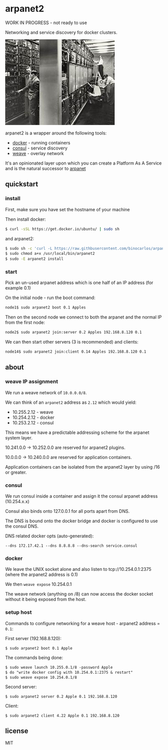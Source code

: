 arpanet2
========

WORK IN PROGRESS - not ready to use

Networking and service discovery for docker clusters.

![Whirlwind magnetic-core memory banks](https://github.com/binocarlos/arpanet2/raw/master/whirlwind.jpg)

arpanet2 is a wrapper around the following tools:

 * [docker](https://github.com/docker/docker) - running containers
 * [consul](https://github.com/hashicorp/consul) - service discovery
 * [weave](https://github.com/zettio/weave) - overlay network

It's an opinionated layer upon which you can create a Platform As A Service and is the natural successor to [arpanet](https://github.com/binocarlos/arpanet)

## quickstart

### install

First, make sure you have set the hostname of your machine

Then install docker:

```bash
$ curl -sSL https://get.docker.io/ubuntu/ | sudo sh
```

and arpanet2:

```bash
$ sudo sh -c 'curl -L https://raw.githbusercontent.com/binocarlos/arpanet2/master/arpanet2 > /usr/local/bin/arpanet2'
$ sudo chmod a+x /usr/local/bin/arpanet2
$ sudo -E arpanet2 install
```

### start

Pick an un-used arpanet address which is one half of an IP address (for example 0.1)

On the initial node - run the boot command:

```bash
node1$ sudo arpanet2 boot 0.1 Apples
```

Then on the second node we connect to both the arpanet and the normal IP from the first node:

```bash
node2$ sudo arpanet2 join:server 0.2 Apples 192.168.8.120 0.1
```

We can then start other servers (3 is recommended) and clients:

```bash
node14$ sudo arpanet2 join:client 0.14 Apples 192.168.8.120 0.1
```

## about

### weave IP assignment
We run a weave network of `10.0.0.0/8`.

We can think of an `arpanet2` address as `2.12` which would yield:

 * 10.255.2.12 - weave
 * 10.254.2.12 - docker
 * 10.253.2.12 - consul

This means we have a predictable addressing scheme for the arpanet system layer.

10.241.0.0 -> 10.252.0.0 are reserved for arpanet2 plugins.

10.0.0.0 -> 10.240.0.0 are reserved for application containers.

Application containers can be isolated from the arpanet2 layer by using /16 or greater.

### consul
We run consul inside a container and assign it the consul arpanet address (10.254.x.x)

Consul also binds onto 127.0.0.1 for all ports apart from DNS.

The DNS is bound onto the docker bridge and docker is configured to use the consul DNS.

DNS related docker opts (auto-generated):

```
--dns 172.17.42.1 --dns 8.8.8.8 --dns-search service.consul
```

### docker

We leave the UNIX socket alone and also listen to tcp://10.254.0.1:2375 (where the arpanet2 address is 0.1)

We then `weave expose` 10.254.0.1

The weave network (anything on /8) can now access the docker socket without it being exposed from the host.

### setup host

Commands to configure networking for a weave host - arpanet2 address = `0.1`:

First server (192.168.8.120):

```
$ sudo arpanet2 boot 0.1 Apple
```

The commands being done:

```
$ sudo weave launch 10.255.0.1/8 -password Apple
$ do "write docker config with 10.254.0.1:2375 & restart"
$ sudo weave expose 10.254.0.1/8
```

Second server:

```
$ sudo arpanet2 server 0.2 Apple 0.1 192.168.8.120
```

Client:

```
$ sudo arpanet2 client 4.22 Apple 0.1 192.168.8.120
```



## license

MIT

